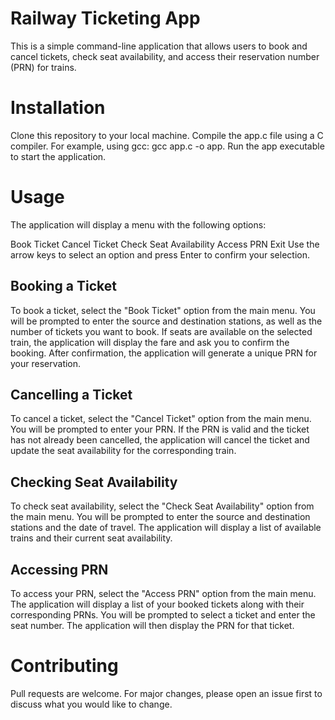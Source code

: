 # Railway Ticketing App
This is a simple command-line application that allows users to book and cancel tickets, check seat availability, and access their reservation number (PRN) for trains.

# Installation
Clone this repository to your local machine.
Compile the app.c file using a C compiler. 
For example, using gcc: gcc app.c -o app.
Run the app executable to start the application.

# Usage
The application will display a menu with the following options:

Book Ticket
Cancel Ticket
Check Seat Availability
Access PRN
Exit
Use the arrow keys to select an option and press Enter to confirm your selection.

## Booking a Ticket
To book a ticket, select the "Book Ticket" option from the main menu. You will be prompted to enter the source and destination stations, as well as the number of tickets you want to book. If seats are available on the selected train, the application will display the fare and ask you to confirm the booking. After confirmation, the application will generate a unique PRN for your reservation.

## Cancelling a Ticket
To cancel a ticket, select the "Cancel Ticket" option from the main menu. You will be prompted to enter your PRN. If the PRN is valid and the ticket has not already been cancelled, the application will cancel the ticket and update the seat availability for the corresponding train.

## Checking Seat Availability
To check seat availability, select the "Check Seat Availability" option from the main menu. You will be prompted to enter the source and destination stations and the date of travel. The application will display a list of available trains and their current seat availability.

## Accessing PRN
To access your PRN, select the "Access PRN" option from the main menu. The application will display a list of your booked tickets along with their corresponding PRNs. You will be prompted to select a ticket and enter the seat number. The application will then display the PRN for that ticket.

# Contributing
Pull requests are welcome. For major changes, please open an issue first to discuss what you would like to change.
